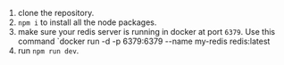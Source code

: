 1. clone the repository.
2. `npm i` to install all the node packages.
3. make sure your redis server is running in docker at port `6379`. Use this command `docker run -d -p 6379:6379 --name my-redis redis:latest
4. run `npm run dev`.
